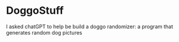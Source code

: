 # DoggoStuff
I asked chatGPT to help be build a doggo randomizer: a program that generates random dog pictures
